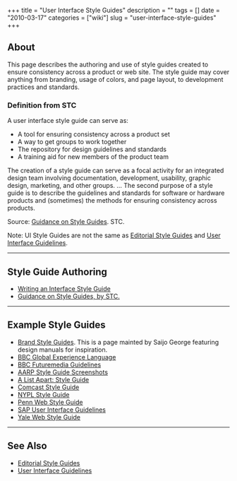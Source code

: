 +++
title = "User Interface Style Guides"
description = ""
tags = []
date = "2010-03-17"
categories = ["wiki"]
slug = "user-interface-style-guides"
+++




<h2 id="toc0">About</h2>
<p>This page describes the authoring and use of style guides created to ensure consistency across a product or web site. The style guide may cover anything from branding, usage of colors, and page layout, to development practices and standards.</p>


<h3 id="toc1">Definition from STC</h3>
<p>A user interface style guide can serve as:</p>

<ul>
    <li> A tool for ensuring consistency across a product set</li>
    <li> A way to get groups to work together</li>
    <li> The repository for design guidelines and standards</li>
    <li> A training aid for new members of the product team</li>
</ul>

<p>The creation of a style guide can serve as a focal activity for an integrated design team involving documentation, development, usability, graphic design, marketing, and other groups. ...  The second purpose of a style guide is to describe the guidelines and standards for software or hardware products and (sometimes) the methods for ensuring consistency across products.</p>

<p>Source: <a href="http://www.stcsig.org/usability/newsletter/0104-style.html">Guidance on Style Guides</a>. STC.</p>

<p>Note: UI Style Guides are not the same as <a href="/design/editorial-style-guides/">Editorial Style Guides</a> and <a href="/design/user-interface-guidelines/">User Interface Guidelines</a>.</p>

<p><hr></p>


<h2 id="toc2">Style Guide Authoring</h2>
<ul>
    <li> <a href="http://www.alistapart.com/articles/writingainterfacestyleguide">Writing an Interface Style Guide</a></li>
    <li> <a href="http://www.stcsig.org/usability/newsletter/0104-style.html">Guidance on Style Guides, by STC.</a></li>
</ul>

<p><hr></p>


<h2 id="toc3">Example Style Guides</h2>
<ul>
    <li> <a href="http://saijogeorge.com/brand-style-guide-examples/">Brand Style Guides</a>. This is a page mainted by Saijo George featuring design manuals for inspiration.</li>
    <li> <a href="http://www.bbc.co.uk/gel">BBC Global Experience Language</a></li>
    <li> <a href="http://www.bbc.co.uk/guidelines/futuremedia">BBC Futuremedia Guidelines</a></li>
    <li> <a href="http://www.flickr.com/photos/anthonyarmendariz/sets/72157601977216028/detail/">AARP Style Guide Screenshots</a></li>
    <li> <a href="http://www.alistapart.com/contribute/styleguide/">A List Apart: Style Guide</a></li>
    <li> <a href="http://www.nulinegraphics.com/styleguide.html">Comcast Style Guide</a></li>
    <li> <a href="http://legacy.www.nypl.org/styleguide/">NYPL Style Guide</a></li>
    <li> <a href="http://www.upenn.edu/webguide/style_guide/">Penn Web Style Guide</a></li>
    <li> <a href="http://www.sapdesignguild.org/resources/uiguidelines.asp">SAP User Interface Guidelines</a></li>
    <li> <a href="http://www.webstyleguide.com/">Yale Web Style Guide</a></li>
</ul>

<p><hr></p>


<h2 id="toc4">See Also</h2>
<ul>
    <li> <a href="/design/editorial-style-guides/">Editorial Style Guides</a></li>
    <li> <a href="/design/user-interface-guidelines/">User Interface Guidelines</a></li>
</ul>

